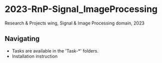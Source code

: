 # 2023-RnP-Signal_ImageProcessing
Research &amp; Projects wing, Signal &amp; Image Processing domain, 2023

## Navigating

- Tasks are available in the 'Task-\*' folders.
- Installation instruction
